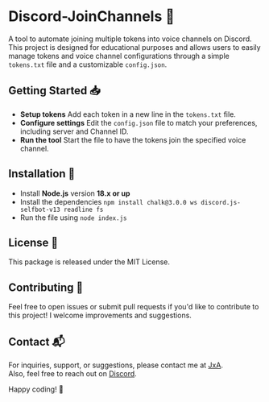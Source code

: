 # Discord-JoinChannels 🚀
A tool to automate joining multiple tokens into voice channels on Discord. This project is designed for educational purposes and allows users to easily manage tokens and voice channel configurations through a simple `tokens.txt` file and a customizable `config.json`.
## Getting Started 📥
- **Setup tokens** Add each token in a new line in the `tokens.txt` file.
- **Configure settings** Edit the `config.json` file to match your preferences, including server and Channel ID.
- **Run the tool** Start the file to have the tokens join the specified voice channel.
## Installation 📂
- Install **Node.js** version **18.x or up**
- Install the dependencies `npm install chalk@3.0.0 ws discord.js-selfbot-v13 readline fs`
- Run the file using `node index.js`
## License 📜
This package is released under the MIT License.
## Contributing 🤝
Feel free to open issues or submit pull requests if you'd like to contribute to this project! I welcome improvements and suggestions.
## Contact 📬
For inquiries, support, or suggestions, please contact me at [JxA](https://jxa.world).  
Also, feel free to reach out on [Discord](https://discord.gg/gi).

Happy coding! 🎉
